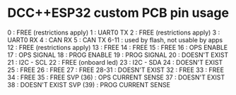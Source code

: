 # DCC++ESP32 custom PCB pin usage
0 : FREE (restrictions apply)
1 : UART0 TX
2 : FREE (restrictions apply)
3 : UART0 RX
4 : CAN RX
5 : CAN TX
6-11 : used by flash, not usable by apps
12 : FREE (restrictions apply)
13 : FREE
14 : FREE
15 : FREE
16 : OPS ENABLE
17 : OPS SIGNAL
18 : PROG ENABLE
19 : PROG SIGNAL
20 : DOESN'T EXIST
21 : I2C - SCL
22 : FREE (onboard led)
23 : I2C - SDA
24 : DOESN'T EXIST
25 : FREE
26 : FREE
27 : FREE
28-31 : DOESN'T EXIST
32 : FREE
33 : FREE
34 : FREE
35 : FREE
SVP (36) : OPS CURRENT SENSE
37 : DOESN'T EXIST
38 : DOESN'T EXIST
SVP (39) : PROG CURRENT SENSE